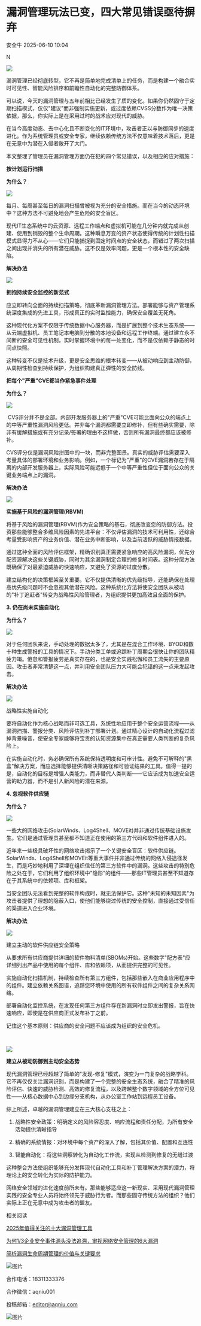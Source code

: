 #  漏洞管理玩法已变，四大常见错误亟待摒弃  
 安全牛   2025-06-10 10:04  
  
N  
  
  
  
![](https://mmbiz.qpic.cn/mmbiz_png/kuIKKC9tNkBfa51LpKjIyhiczBa6s79lZ3ibtnSVkMkZFWYERBYk0pciaeAicTGhqwHGjbWJThibEGBsu8tibIh7A4mA/640?wx_fmt=png&from=appmsg "")  
  
漏洞管理已经彻底转型，它不再是简单地完成清单上的任务，而是构建一个融合实时可见性、智能风险排序和前瞻性自动化的完整防御体系。  
  
可以说，今天的漏洞管理与五年前相比已经发生了质的变化。如果你仍然固守于定期扫描模式，仅仅"建议"而非强制实施更新，或过度依赖CVSS分数作为唯一决策依据，那么，你实际上是在采用过时的战术应对现代的威胁。  
  
在当今高度动态、去中心化且不断变化的IT环境中，攻击者正以与防御同步的速度进化。作为系统管理员或安全专家，继续依赖传统方法不仅意味着技术落后，更是在无意中为潜在入侵者敞开了大门。  
  
本文整理了管理员在漏洞管理方面仍在犯的四个常见错误，以及相应的应对措施：  
  
  
**按计划运行扫描**  
  
  
  
**为什么？**  
  
  
![](https://mmbiz.qpic.cn/mmbiz_gif/kuIKKC9tNkBfa51LpKjIyhiczBa6s79lZF1Q2wylkYIcCVgvmpVsnCYpY1DjW95jAicMLtnnLXwlaC9T0UTdXKJg/640?wx_fmt=gif&from=appmsg "")  
  
  
每月、每周甚至每日的漏洞扫描曾被视为充分的安全措施。而在当今的动态环境中？这种方法不可避免地会产生危险的安全盲区。  
  
现代IT生态系统中的云资源、远程工作端点和虚拟机可能在几分钟内就完成从创建、使用到销毁的整个生命周期。这种瞬息万变的资产状态使得传统的计划性扫描模式显得力不从心——它们只能捕捉到固定时间点的安全状态，而错过了两次扫描之间出现并消失的所有潜在威胁。这不仅是效率问题，更是一个根本性的安全缺陷。  
  
**解决办法**  
  
  
![](https://mmbiz.qpic.cn/mmbiz_gif/kuIKKC9tNkBfa51LpKjIyhiczBa6s79lZF1Q2wylkYIcCVgvmpVsnCYpY1DjW95jAicMLtnnLXwlaC9T0UTdXKJg/640?wx_fmt=gif&from=appmsg "")  
  
  
**拥抱持续安全监控的新范式**  
  
应立即转向全面的持续扫描策略，彻底革新漏洞管理方法。部署能够与资产管理系统深度集成的先进工具，形成真正的实时监控能力，确保安全覆盖无死角。  
  
这种现代化方案不仅限于传统数据中心服务器，而是扩展到整个技术生态系统——从云端虚拟机、员工笔记本电脑到分散的本地设备和远程工作终端。通过建立永不间断的安全可见性机制，实时掌握环境中的每一处变化，而不是仅依赖于静态的时间点快照。  
  
这种转变不仅是技术升级，更是安全思维的根本转变——从被动响应到主动防御，从周期性检查到持续保护，为组织构建真正弹性的安全防线。  
  
  
**把每个"严重"CVE都当作紧急事件处理**  
  
  
  
**为什么？**  
  
  
![](https://mmbiz.qpic.cn/mmbiz_gif/kuIKKC9tNkBfa51LpKjIyhiczBa6s79lZF1Q2wylkYIcCVgvmpVsnCYpY1DjW95jAicMLtnnLXwlaC9T0UTdXKJg/640?wx_fmt=gif&from=appmsg "")  
  
  
 CVS评分并不是全部。内部开发服务器上的"严重"CVE可能比面向公众的端点上的中等严重性漏洞风险更低。并非每个漏洞都需要立即修补，但有些确实需要，除非有缓解措施或有充分记录/签署的理由不这样做，否则所有漏洞最终都应该被修补。  
  
CVS评分仅是漏洞风险拼图中的一块，而非完整图景。真实的威胁评估需要深入考量具体的部署环境和业务影响。例如，一个标记为"严重"的CVE漏洞若存在于隔离的内部开发服务器上，实际风险可能远低于一个中等严重性但位于面向公众的关键业务端点上的漏洞。  
  
  
**解决办法**  
  
  
![](https://mmbiz.qpic.cn/mmbiz_gif/kuIKKC9tNkBfa51LpKjIyhiczBa6s79lZF1Q2wylkYIcCVgvmpVsnCYpY1DjW95jAicMLtnnLXwlaC9T0UTdXKJg/640?wx_fmt=gif&from=appmsg "")  
  
  
**实施基于风险的漏洞管理(RBVM)**  
  
将基于风险的漏洞管理(RBVM)作为安全策略的基石，彻底改变您的防御方法。投资那些能够整合多维风险因素的先进平台：不仅评估漏洞的技术可利用性，还综合考量受影响资产的业务价值、潜在业务中断影响，以及当前活跃的威胁情报数据。  
  
通过这种全面的风险评估框架，精确识别真正需要紧急响应的高风险漏洞，优先分配资源解决这些关键威胁，同时为其余漏洞制定合理的修复时间表。这种分层方法既确保了对最紧迫威胁的快速响应，又避免了资源的过度分散。  
  
建立结构化的决策框架至关重要。它不仅提供清晰的优先级指导，还能确保在处理高优先级问题时不会忽视其他潜在风险。这种系统化方法将使安全团队从被动的"补丁追赶者"转变为战略性风险管理者，为组织提供更加高效且全面的保护。  
  
  
**3. 仍在尚未实施自动化**  
  
  
  
**为什么？**  
  
  
![](https://mmbiz.qpic.cn/mmbiz_gif/kuIKKC9tNkBfa51LpKjIyhiczBa6s79lZF1Q2wylkYIcCVgvmpVsnCYpY1DjW95jAicMLtnnLXwlaC9T0UTdXKJg/640?wx_fmt=gif&from=appmsg "")  
  
  
对于任何团队来说，手动处理的数据太多了，尤其是在混合工作环境、BYOD和数十种生成警报的工具的情况下。手动分类工单或追踪补丁周期会很快让你的团队精疲力竭。倦怠和警报疲劳是真实存在的，也是安全实践松懈和员工流失的主要原因。攻击者非常清楚这一点，并利用安全团队压力大可能会犯错的这一点来发起攻击。  
  
**解决办法**  
  
  
![](https://mmbiz.qpic.cn/mmbiz_gif/kuIKKC9tNkBfa51LpKjIyhiczBa6s79lZF1Q2wylkYIcCVgvmpVsnCYpY1DjW95jAicMLtnnLXwlaC9T0UTdXKJg/640?wx_fmt=gif&from=appmsg "")  
  
  
战略性实施自动化  
  
要将自动化作为核心战略而非可选工具，系统性地应用于整个安全运营流程——从漏洞扫描、警报分类、风险评估到补丁部署计划。通过精心设计的自动化流程过滤掉背景噪音，使安全专家能够将宝贵的认知资源集中在真正需要人类判断的复杂风险上。  
  
在实施自动化时，务必确保所有系统保持透明度和可审计性。避免不可解释的"黑盒"解决方案，而应选择能够提供清晰决策路径和可验证结果的工具。值得一提的是，自动化的目标是增强人类能力，而非替代人类判断——它应该成为加速安全运营的助力器，而不是引入新风险的潜在来源。  
  
  
**4. 忽视软件供应链**  
  
  
  
**为什么？**  
  
  
![](https://mmbiz.qpic.cn/mmbiz_gif/kuIKKC9tNkBfa51LpKjIyhiczBa6s79lZF1Q2wylkYIcCVgvmpVsnCYpY1DjW95jAicMLtnnLXwlaC9T0UTdXKJg/640?wx_fmt=gif&from=appmsg "")  
  
  
一些大的网络攻击(SolarWinds、Log4Shell、MOVEit)并非通过传统基础设施发生。它们是通过管理员甚至都不知道正在使用的第三方代码和软件组件进入的。  
  
近年来一些极具破坏性的网络攻击揭示了一个关键安全盲区：软件供应链。SolarWinds、Log4Shell和MOVEit等重大事件并非通过传统的网络入侵途径发生，而是巧妙地利用了深埋在组织信任的第三方软件中的漏洞。这些攻击的特别危险之处在于，它们利用了组织环境中"隐形"的组件——那些IT管理员甚至不知道存在于其系统中的依赖项、库和框架。  
  
当安全团队无法看到完整的软件构成时，就无法保护它。这种"未知的未知因素"为攻击者提供了理想的隐蔽入口，使他们能够绕过传统的安全控制，直接通过受信任的渠道进入企业环境。  
  
  
**解决办法**  
  
  
![](https://mmbiz.qpic.cn/mmbiz_gif/kuIKKC9tNkBfa51LpKjIyhiczBa6s79lZF1Q2wylkYIcCVgvmpVsnCYpY1DjW95jAicMLtnnLXwlaC9T0UTdXKJg/640?wx_fmt=gif&from=appmsg "")  
  
  
建立主动的软件供应链安全策略  
  
从要求所有供应商提供详细的软件物料清单(SBOMs)开始。这些数字"配方表"应详细列出产品中使用的每个组件、库和依赖项，从而提供完整的可见性。  
  
实施自动化扫描机制，持续检查所有第三方组件，包括那些嵌入在商业应用程序中的组件。建立依赖关系图谱，追踪您环境中使用的所有软件组件之间的复杂关系网络。  
  
部署自动化监控系统，在发现任何第三方组件存在新漏洞时立即发出警报，旨在快速响应，即使是在供应商正式发布补丁之前。  
  
记住这个基本原则：供应商的安全问题不应该成为组织的安全危机。  
  
   
  
![](https://mmbiz.qpic.cn/mmbiz_png/kuIKKC9tNkBfa51LpKjIyhiczBa6s79lZMibmxlQoFWCpsQXA7mcpDibZKlg4u5aJrjNiawkBic55VWxk0vdQpG7Nng/640?wx_fmt=png&from=appmsg "")  
  
**建立从被动防御到主动安全态势**  
  
  
现代漏洞管理已经超越了简单的"发现-修复"模式，演变为一门复杂的战略学科。它不再仅仅关注漏洞识别，而是构建了一个完整的安全生态系统，融合了精准的风险评估、快速的威胁检测、高效的修复流程，以及跨越整个数字领域的全方位可见性——从核心数据中心到边缘分支机构，从办公室工作站到远程员工设备。  
  
综上所述，卓越的漏洞管理建立在三大核心支柱之上：  
1. 战略性安全政策：明确定义的风险容忍度、响应流程和责任分配，为所有安全活动提供清晰指导  
  
1. 精确的系统情报：对环境中每个资产的深入了解，包括其价值、配置和互连性  
  
1. 智能自动化：将这些洞察转化为自动化工作流，实现从检测到修复的无缝过渡  
  
这种整合方法使组织能够充分发挥现代自动化工具和补丁管理解决方案的潜力，将理论上的安全转化为实际的防护能力。  
  
网络安全领域的进化速度前所未有。那些能够适应这一新现实、采用现代漏洞管理实践的安全专业人员将始终领先于威胁行为者。而那些固守传统方法的组织？他们实际上正在无意中成为攻击者的盟友。  
  
相关阅读  
  
[2025年值得关注的十大漏洞管理工具](https://mp.weixin.qq.com/s?__biz=MjM5Njc3NjM4MA==&mid=2651134752&idx=2&sn=a71898ac89bc6a622d04a05f120c6232&scene=21#wechat_redirect)  
  
  
[为何1/3企业安全事件源头没法追溯，审视网络安全管理的6大漏洞](https://mp.weixin.qq.com/s?__biz=MjM5Njc3NjM4MA==&mid=2651133346&idx=1&sn=556b9a1064dfd11eb639b71bf3c7c736&scene=21#wechat_redirect)  
  
  
[简析漏洞生命周期管理的价值与关键要求](https://mp.weixin.qq.com/s?__biz=MjM5Njc3NjM4MA==&mid=2651131155&idx=1&sn=178de8f3379272d49120415bf9becaf0&scene=21#wechat_redirect)  
  
  
  
  
  
![图片](https://mmbiz.qpic.cn/mmbiz_jpg/kuIKKC9tNkAibeib6HUSIXJ4IhpazTYic3uwicySgIEk8ZeMC7X5evYXoNPHxoUlibqgo6Ilq0dRkGrMKibWtfcibYwsg/640?wx_fmt=jpeg "")  
  
合作电话：18311333376  
  
合作微信：aqniu001  
  
投稿邮箱：editor@aqniu.com  
  
  
  
![图片](https://mmbiz.qpic.cn/mmbiz_gif/kuIKKC9tNkAfZibz9TQ8KWj4voxxxNSGMAGiauAWicdDiaVl8fUJYtSgichibSzDUJvsic9HUfC38aPH9ia3sopypYW8ew/640?wx_fmt=gif&wxfrom=5&wx_lazy=1&tp=webp "")  
  
  
  
  
